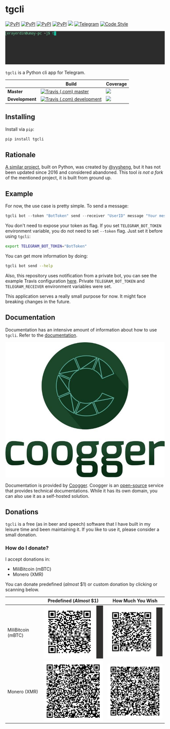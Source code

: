 # tgcli

[![PyPI](https://img.shields.io/pypi/v/tgcli.svg?style=flat-square&logo=python&logoColor=white)][pypi_url]
[![PyPI](https://img.shields.io/pypi/dm/tgcli.svg?style=flat-square&logo=python&logoColor=white)][pypi_url]
[![PyPI](https://img.shields.io/pypi/pyversions/tgcli.svg?style=flat-square&logo=python&logoColor=white)][pypi_url]
[![PyPI](https://img.shields.io/pypi/l/tgcli.svg?style=flat-square)][pypi_url]
[![](https://img.shields.io/badge/docs-coogger-1c472b?style=flat-square)](https://www.coogger.com/tgcli/@erayerdin/)
[![Telegram](https://img.shields.io/badge/telegram-%40erayerdin-%2332afed.svg?style=flat-square&logo=telegram&logoColor=white)](https://t.me/erayerdin)
[![Code Style](https://img.shields.io/badge/style-black-000000.svg?style=flat-square)](https://github.com/ambv/black)

![](resources/recording.gif)

`tgcli` is a Python cli app for Telegram.

[pypi_url]: https://pypi.org/project/tgcli/

|              | Build | Coverage |
|--------------|-------|----------|
| **Master**   | [![Travis (.com) master](https://img.shields.io/travis/com/erayerdin/tgcli/master.svg?style=flat-square&logo=travis&logoColor=white)][travis_url] | [![](https://img.shields.io/coveralls/github/erayerdin/tgcli/master.svg?logo=star&logoColor=white&style=flat-square)][coveralls_url] |
| **Development** | [![Travis (.com) development](https://img.shields.io/travis/com/erayerdin/tgcli/development.svg?style=flat-square&logo=travis&logoColor=white)][travis_url] | [![](https://img.shields.io/coveralls/github/erayerdin/tgcli/development.svg?logo=star&logoColor=white&style=flat-square)][coveralls_url] |

[travis_url]: https://travis-ci.com/erayerdin/tgcli
[coveralls_url]: https://coveralls.io/github/erayerdin/tgcli

## Installing

Install via `pip`:

```bash
pip install tgcli
```

## Rationale

[A similar project](https://github.com/vysheng/tg), built on Python, was created by [@vysheng](https://github.com/vysheng), but it has not been updated since 2016 and considered abandoned. This tool *is not a fork* of the mentioned project, it is built from ground up.

## Example

For now, the use case is pretty simple. To send a message:

```python
tgcli bot --token "BotToken" send --receiver "UserID" message "Your message"
```

You don't need to expose your token as flag. If you set
`TELEGRAM_BOT_TOKEN` environment variable, you do not need to set
`--token` flag. Just set it before using `tgcli`:

```bash
export TELEGRAM_BOT_TOKEN="BotToken"
```

You can get more information by doing:

```bash
tgcli bot send --help
```

Also, this repository uses notification from a private bot, you can see the
example Travis configuration [here](.travis.yml). Private `TELEGRAM_BOT_TOKEN`
and `TELEGRAM_RECEIVER` environment variables were set.

This application serves a really small purpose for now. It might face
breaking changes in the future.

## Documentation

Documentation has an intensive amount of  information about how to
use `tgcli`. Refer to the
[documentation](https://www.coogger.com/tgcli/@erayerdin/).

[![coogger logo](resources/coogger.jpg)][coogger_url]

Documentation is provided by [Coogger][coogger_url]. Coogger is
an [open-source](https://github.com/coogger/) service that
provides technical documentations. While it has its own domain,
you can also use it as a self-hosted solution.

[coogger_url]: https://coogger.com

## Donations

`tgcli` is a free (as in beer and speech) software that I have 
built in my leisure time and been maintaining it. If you like to
use it, please consider a small donation.

### How do I donate?

I accept donations in:

 - MiliBitcoin (mBTC)
 - Monero (XMR)

You can donate predefined (*almost* $1) or custom donation by 
clicking or scanning below.

| | Predefined (*Almost* $1) | How Much You Wish |
|-|--------------------------|-------------------|
| MiliBitcoin (mBTC) | [![mBTC predefined][mbtc_d1_qr]][mbtc_d1] | [![mBTC custom][mbtc_custom_qr]][mbtc_custom] |
| Monero (XMR)       | [![XMR predefined][xmr_d1_qr]][xmr_d1] | [![XMR custom][xmr_custom_qr]][xmr_custom]

[mbtc_d1]: bitcoin:bc1qpjqftgzvr2cstrn7lkfl7q84h0uq6k806cv9md?amount=0.00009732&message=For%20%22tgcli%22%20as%20my%20gratitude.&time=1568582579
[mbtc_d1_qr]: docs/img/mbtc_d1_qr.png

[mbtc_custom]: bitcoin:bc1qcywffxwa0rxsszgm07cyvsksxm3jxqj8z80ezh?message=For%20%22tgcli%22%20as%20my%20gratitude.&time=1568746229
[mbtc_custom_qr]: docs/img/mbtc_custom_qr.png

[xmr_d1]: monero://44Fs67hkoVxA9xrcLHTS4zfcYehBtzxo8LLcNWWaJ1HHT6SA6FN6aqai4QKfY7gU6TL65Pp46ov1aBy4E6jpV7ohRyfFbBr?tx_amount=0.015&tx_message=For%20%22tgcli%22%20as%20my%20gratitude.
[xmr_d1_qr]: docs/img/xmr_d1_qr.png

[xmr_custom]: monero://44Fs67hkoVxA9xrcLHTS4zfcYehBtzxo8LLcNWWaJ1HHT6SA6FN6aqai4QKfY7gU6TL65Pp46ov1aBy4E6jpV7ohRyfFbBr?tx_message=For%20%22tgcli%22%20as%20my%20gratitude.
[xmr_custom_qr]: docs/img/xmr_custom_qr.png